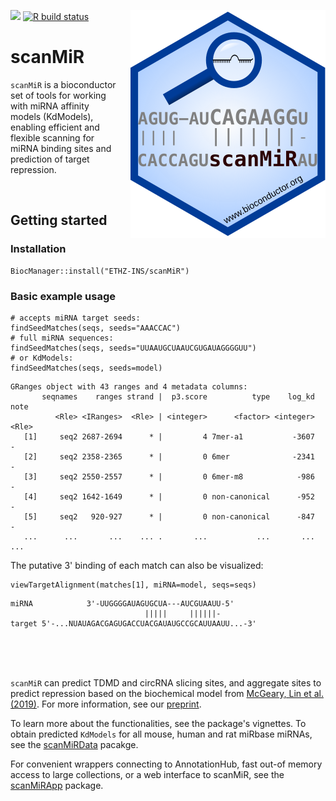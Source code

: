 [![](https://img.shields.io/badge/doi-10.1101/2021.06.16.448293-blue.svg)](https://doi.org/10.1101/2021.06.16.448293) [![R build status](https://github.com/ETHZ-INS/scanMiR/workflows/R-CMD-check/badge.svg)](https://github.com/ETHZ-INS/scanMiR/actions)
<img align="right" style="margin-left: 20px; margin-bottom: 10px;" src="inst/docs/sticker.svg"/>

# scanMiR

`scanMiR` is a bioconductor set of tools for working with miRNA affinity
models (KdModels), enabling efficient and flexible scanning for miRNA binding 
sites and prediction of target repression.

<br/>

## Getting started

### Installation

```{r}
BiocManager::install("ETHZ-INS/scanMiR")
```

### Basic example usage

```{r}
# accepts miRNA target seeds:
findSeedMatches(seqs, seeds="AAACCAC")
# full miRNA sequences:
findSeedMatches(seqs, seeds="UUAAUGCUAAUCGUGAUAGGGGUU")
# or KdModels:
findSeedMatches(seqs, seeds=model)
```

```
GRanges object with 43 ranges and 4 metadata columns:
       seqnames    ranges strand |  p3.score          type    log_kd     note
          <Rle> <IRanges>  <Rle> | <integer>      <factor> <integer>    <Rle>
   [1]     seq2 2687-2694      * |         4 7mer-a1           -3607        -
   [2]     seq2 2358-2365      * |         0 6mer              -2341        -
   [3]     seq2 2550-2557      * |         0 6mer-m8            -986        -
   [4]     seq2 1642-1649      * |         0 non-canonical      -952        -
   [5]     seq2   920-927      * |         0 non-canonical      -847        -
   ...      ...       ...    ... .       ...           ...       ...      ...
```

The putative 3' binding of each match can also be visualized:

```{r}
viewTargetAlignment(matches[1], miRNA=model, seqs=seqs)
```
```
miRNA            3'-UUGGGGAUAGUGCUA---AUCGUAAUU-5'     
                              |||||     ||||||-        
target 5'-...NUAUAGACGAGUGACCUACGAUAUGCCGCAUUAAUU...-3'
```

<br/><br/><br/>

`scanMiR` can predict TDMD and circRNA slicing sites, and aggregate sites to 
predict repression based on the biochemical model from 
[McGeary, Lin et al. (2019)](https://dx.doi.org/10.1126/science.aav1741). For 
more information, see our [preprint](https://doi.org/10.1101/2021.06.16.448293).

To learn more about the functionalities, see the package's vignettes. To obtain
predicted `KdModels` for all mouse, human and rat miRbase miRNAs, see the 
[scanMiRData](https://github.com/ETHZ-INS/scanMiRData) pacakge.

For convenient wrappers connecting to AnnotationHub, fast out-of memory access 
to large collections, or a web interface to scanMiR, see the 
[scanMiRApp](https://github.com/ETHZ-INS/scanMiRApp) package.
